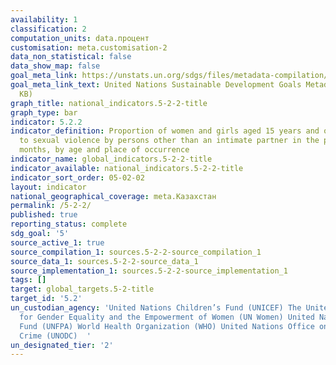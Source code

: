```yaml
---
availability: 1
classification: 2
computation_units: data.процент
customisation: meta.customisation-2
data_non_statistical: false
data_show_map: false
goal_meta_link: https://unstats.un.org/sdgs/files/metadata-compilation/Metadata-Goal-5.pdf
goal_meta_link_text: United Nations Sustainable Development Goals Metadata (PDF 294
  KB)
graph_title: national_indicators.5-2-2-title
graph_type: bar
indicator: 5.2.2
indicator_definition: Proportion of women and girls aged 15 years and older subjected
  to sexual violence by persons other than an intimate partner in the previous 12
  months, by age and place of occurrence
indicator_name: global_indicators.5-2-2-title
indicator_available: national_indicators.5-2-2-title
indicator_sort_order: 05-02-02
layout: indicator
national_geographical_coverage: meta.Казахстан
permalink: /5-2-2/
published: true
reporting_status: complete
sdg_goal: '5'
source_active_1: true
source_compilation_1: sources.5-2-2-source_compilation_1
source_data_1: sources.5-2-2-source_data_1
source_implementation_1: sources.5-2-2-source_implementation_1
tags: []
target: global_targets.5-2-title
target_id: '5.2'
un_custodian_agency: 'United Nations Children’s Fund (UNICEF) The United Nations Entity
  for Gender Equality and the Empowerment of Women (UN Women) United Nations Population
  Fund (UNFPA) World Health Organization (WHO) United Nations Office on Drugs and
  Crime (UNODC)  '
un_designated_tier: '2'
---
```

